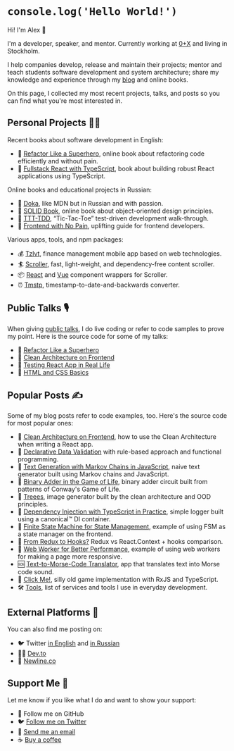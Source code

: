 # `console.log('Hello World!')`

Hi! I'm Alex 👋

I'm a developer, speaker, and mentor. Currently working at [0+X](https://0x.se) and living in Stockholm.

I help companies develop, release and maintain their projects; mentor and teach students software development and system architecture; share my knowledge and experience through my [blog](https://github.com/bespoyasov/www) and online books.

On this page, I collected my most recent projects, talks, and posts so you can find what you're most interested in.

## Personal Projects 🧑‍💻

Recent books about software development in English:

- 🦸 [Refactor Like a Superhero](https://github.com/bespoyasov/refactor-like-a-superhero-online-book), online book about refactoring code efficiently and without pain.
- 🦄 [Fullstack React with TypeScript](https://www.newline.co/fullstack-react-with-typescript), book about building robust React applications using TypeScript.

Online books and educational projects in Russian:

- 🐶 [Doka](https://github.com/doka-guide/content), like MDN but in Russian and with passion.
- 🧱 [SOLID Book](https://github.com/open-tech-authors/solid), online book about object-oriented design principles.
- 🔬 [TTT-TDD](https://github.com/bespoyasov/ttt-tdd), “Tic-Tac-Toe” test-driven development walk-through.
- 💊 [Frontend with No Pain](https://github.com/bespoyasov/front-not-pain), uplifting guide for frontend developers.

Various apps, tools, and npm packages:

- 💰 [Tzlvt](https://fuckgrechka.ru/tzlvt/), finance management mobile app based on web technologies.
- 🏄 [Scroller](https://github.com/bespoyasov/scroller), fast, light-weight, and dependency-free content scroller.
- 📦 [React](https://github.com/bespoyasov/react-scroller) and [Vue](https://github.com/bespoyasov/vue-scroller) component wrappers for Scroller.
- ⏰ [Tmstp](https://github.com/bespoyasov/tmstmp), timestamp-to-date-and-backwards converter.

## Public Talks 🎙

When giving [public talks](https://bespoyasov.me/talks/), I do live coding or refer to code samples to prove my point. Here is the source code for some of my talks:

- 🦸 [Refactor Like a Superhero](https://github.com/bespoyasov/refactor-like-a-superhero-talk)
- 🧼 [Clean Architecture on Frontend](https://github.com/bespoyasov/frontend-clean-architecture)
- 🧪 [Testing React App in Real Life](https://github.com/bespoyasov/testing-workshop)
- 🚀 [HTML and CSS Basics](https://github.com/bespoyasov/traktor-html-css-workshop)

## Popular Posts ✍️

Some of my blog posts refer to code examples, too. Here's the source code for most popular ones:

- 🧼 [Clean Architecture on Frontend](https://github.com/bespoyasov/frontend-clean-architecture), how to use the Clean Architecture when writing a React app.
- 📝 [Declarative Data Validation](https://github.com/bespoyasov/rule-based-data-validation) with rule-based approach and functional programming.
- 🤖 [Text Generation with Markov Chains in JavaScript](https://github.com/bespoyasov/text-generator), naive text generator built using Markov chains and JavaScript.
- 👾 [Binary Adder in the Game of Life](https://github.com/bespoyasov/binary-full-adder-in-the-game-of-life), binary adder circuit built from patterns of Conway's Game of Life.
- 🌳 [Treees](https://github.com/bespoyasov/treees), image generator built by the clean architecture and OOD principles.
- 💉 [Dependency Injection with TypeScript in Practice](https://github.com/bespoyasov/di-ts-in-practice), simple logger built using a canonical™ DI container.
- 🗿 [Finite State Machine for State Management](https://github.com/bespoyasov/fsm-example), example of using FSM as a state manager on the frontend.
- 🤔 [From Redux to Hooks?](https://github.com/bespoyasov/you-really-dont-need-redux-now) Redux vs React.Context + hooks comparison.
- 🚀 [Web Worker for Better Performance](https://github.com/bespoyasov/web-worker-example), example of using web workers for making a page more responsive.
- 🆘 [Text-to-Morse-Code Translator](https://github.com/bespoyasov/morse), app that translates text into Morse code sound.
- 📌 [Click Me!](https://github.com/bespoyasov/clickme), silly old game implementation with RxJS and TypeScript.
- 🛠 [Tools](https://github.com/bespoyasov/tools), list of services and tools I use in everyday development.

## External Platforms 📢

You can also find me posting on:

- 🐦 Twitter [in English](http://twitter.com/bespoyasov_) and [in Russian](http://twitter.com/bespoyasov)
- 🧑‍💻 [Dev.to](https://dev.to/bespoyasov)
- 🦄 [Newline.co](https://www.newline.co/@bespoyasov)

## Support Me 💖

Let me know if you like what I do and want to show your support:

- 🐙 Follow me on GitHub
- 🐦 [Follow me on Twitter](https://twitter.com/bespoyasov_)
- 💌 [Send me an email](mailto:bespoyasov@me.com)
- ☕️ [Buy a coffee](https://buymeacoffee.com/bespoyasov)
